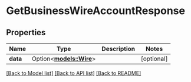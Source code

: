 # GetBusinessWireAccountResponse

## Properties

Name | Type | Description | Notes
------------ | ------------- | ------------- | -------------
**data** | Option<[**models::Wire**](Wire.md)> |  | [optional]

[[Back to Model list]](../README.md#documentation-for-models) [[Back to API list]](../README.md#documentation-for-api-endpoints) [[Back to README]](../README.md)


